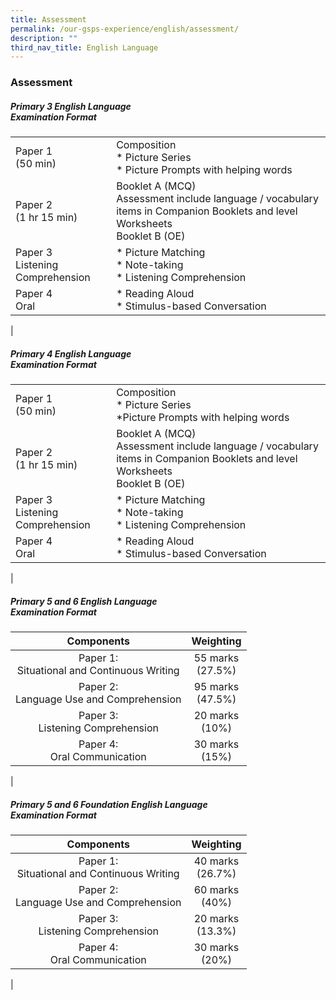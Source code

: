 ```yaml
---
title: Assessment
permalink: /our-gsps-experience/english/assessment/
description: ""
third_nav_title: English Language
---
```

### **Assessment**
##### **Primary 3 English Language<br>Examination Format**

|  |  |
|---|---|
| Paper 1<br>(50 min) | Composition<br>* Picture Series <br>* Picture Prompts with helping words |
| Paper 2<br>(1 hr 15 min) | Booklet A (MCQ)<br>Assessment include language / vocabulary items in Companion Booklets and level Worksheets<br>Booklet B (OE) |
|  Paper 3<br>Listening Comprehension | * Picture Matching<br>* Note-taking<br>* Listening Comprehension |
|  Paper 4<br>Oral | * Reading Aloud<br>* Stimulus-based Conversation  |
|

##### **Primary 4 English Language<br>Examination Format**

|  |  |
|---|---|
| Paper 1<br>(50 min) | Composition<br>* Picture Series<br>*Picture Prompts with helping words  |
| Paper 2<br>(1 hr 15 min) | Booklet A (MCQ)<br>Assessment include language / vocabulary items in Companion Booklets and level Worksheets<br>Booklet B (OE) |
|  Paper 3<br>Listening Comprehension | * Picture Matching<br>* Note-taking<br>* Listening Comprehension  |
|  Paper 4<br>Oral | * Reading Aloud<br>* Stimulus-based Conversation   |
|

##### **Primary 5 and 6 English Language<br>Examination Format**

| Components | Weighting |
|:---:|:---:|
| Paper 1:<br>Situational and Continuous Writing | 55 marks<br>(27.5%) |
|  Paper 2:<br>Language Use and Comprehension | 95 marks<br>(47.5%)  |
|  Paper 3:<br>Listening Comprehension | 20 marks<br>(10%)  |
|  Paper 4:<br>Oral Communication | 30 marks<br>(15%)  |
|

##### **Primary 5 and 6 Foundation English Language<br>Examination Format**

| Components | Weighting |
|:---:|:---:|
|  Paper 1:<br>Situational and Continuous Writing | 40 marks<br>(26.7%)  |
|  Paper 2:<br>Language Use and Comprehension  | 60 marks<br>(40%)  |
|  Paper 3:<br>Listening Comprehension  | 20 marks<br>(13.3%)   |
|  Paper 4:<br>Oral Communication | 30 marks<br>(20%)  |
|